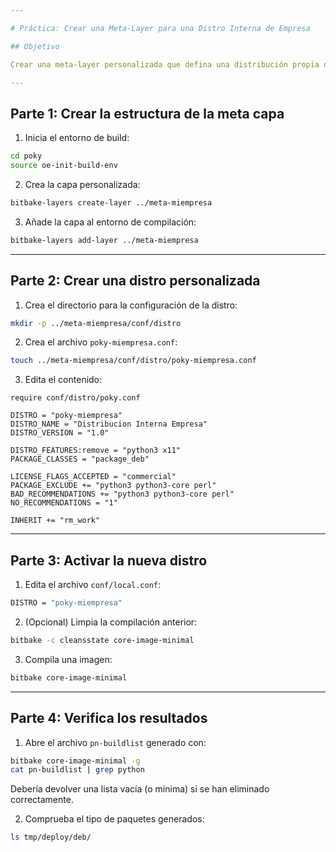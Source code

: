 ```yaml
---

# Práctica: Crear una Meta-Layer para una Distro Interna de Empresa

## Objetivo

Crear una meta-layer personalizada que defina una distribución propia de la empresa, donde se puedan configurar opciones globales como exclusión de paquetes, variables de compilación, licencias aceptadas, formato de paquetes y más.

---
```


## Parte 1: Crear la estructura de la meta capa

1. Inicia el entorno de build:

```bash
cd poky
source oe-init-build-env
```

2. Crea la capa personalizada:

```bash
bitbake-layers create-layer ../meta-miempresa
```

3. Añade la capa al entorno de compilación:

```bash
bitbake-layers add-layer ../meta-miempresa
```

---

## Parte 2: Crear una distro personalizada

1. Crea el directorio para la configuración de la distro:

```bash
mkdir -p ../meta-miempresa/conf/distro
```

2. Crea el archivo `poky-miempresa.conf`:

```bash
touch ../meta-miempresa/conf/distro/poky-miempresa.conf
```

3. Edita el contenido:

```bitbake
require conf/distro/poky.conf

DISTRO = "poky-miempresa"
DISTRO_NAME = "Distribucion Interna Empresa"
DISTRO_VERSION = "1.0"

DISTRO_FEATURES:remove = "python3 x11"
PACKAGE_CLASSES = "package_deb"

LICENSE_FLAGS_ACCEPTED = "commercial"
PACKAGE_EXCLUDE += "python3 python3-core perl"
BAD_RECOMMENDATIONS += "python3 python3-core perl"
NO_RECOMMENDATIONS = "1"

INHERIT += "rm_work"
```

---

## Parte 3: Activar la nueva distro

1. Edita el archivo `conf/local.conf`:

```bash
DISTRO = "poky-miempresa"
```

2. (Opcional) Limpia la compilación anterior:

```bash
bitbake -c cleansstate core-image-minimal
```

3. Compila una imagen:

```bash
bitbake core-image-minimal
```

---

## Parte 4: Verifica los resultados

1. Abre el archivo `pn-buildlist` generado con:

```bash
bitbake core-image-minimal -g
cat pn-buildlist | grep python
```

Debería devolver una lista vacía (o mínima) si se han eliminado correctamente.

2. Comprueba el tipo de paquetes generados:

```bash
ls tmp/deploy/deb/
```
